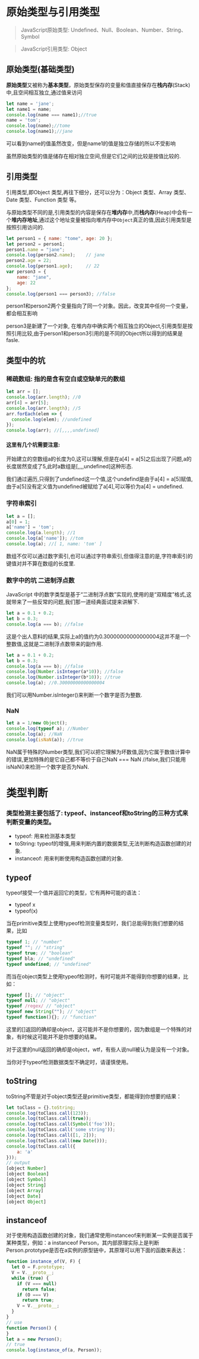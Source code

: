 
# 原始类型与引用类型
>JavaScript原始类型: Undefined、Null、Boolean、Number、String、Symbol 

>JavaScript引用类型: Object 


## 原始类型(基础类型)
**原始类型**又被称为**基本类型**，原始类型保存的变量和值直接保存在**栈内存**(Stack)中,且空间相互独立,通过值来访问

```js
let name = 'jane';
let name1 = name;
console.log(name === name1);//true
name = 'tom';
console.log(name);//tome
console.log(name1);//jane
```
可以看到name的值虽然改变，但是name1的值是独立存储的所以不受影响

虽然原始类型的值是储存在相对独立空间,但是它们之间的比较是按值比较的.

## 引用类型
引用类型,即Object 类型,再往下细分，还可以分为：Object 类型、Array 类型、Date 类型、Function 类型 等。

与原始类型不同的是,引用类型的内容是保存在**堆内存**中,而**栈内存**(Heap)中会有一个**堆内存地址**,通过这个地址变量被指向堆内存中`Object`真正的值,因此引用类型是按照引用访问的.

```js
let person1 = { name: "tome", age: 20 };
let person2 = person1;
person1.name = "jane";
console.log(person2.name);    // jane
person2.age = 22;
console.log(person1.age);     // 22
var person3 = {
	name: "jane",
	age: 22
};
console.log(person1 === person3); //false
```
person1和person2两个变量指向了同一个对象。因此，改变其中任何一个变量，都会相互影响

person3是新建了一个对象, 在堆内存中确实两个相互独立的Object,引用类型是按照引用比较,由于person1和person3引用的是不同的Object所以得到的结果是fasle.


## 类型中的坑
### 稀疏数组: 指的是含有空白或空缺单元的数组

```js
let arr = [];
console.log(arr.length); //0
arr[4] = arr[5];
console.log(arr.length); //5
arr.forEach(elem => {
  console.log(elem); //undefined
});
console.log(arr); //[,,,,undefined]
```
#### 这里有几个坑需要注意:
开始建立的空数组a的长度为0,这可以理解,但是在a[4] = a[5]之后出现了问题,a的长度居然变成了5,此时a数组是[,,,,undefined]这种形态.

我们通过遍历,只得到了undefined这一个值,这个undefind是由于a[4] = a[5]赋值,由于a[5]没有定义值为undefined被赋给了a[4],可以等价为a[4] = undefined.

### 字符串索引
```js
let a = [];
a[0] = 1;
a['name'] = 'tom';
console.log(a.length); //1
console.log(a['name']); //tom
console.log(a); //[ 1, name: 'tom' ]
```
数组不仅可以通过数字索引,也可以通过字符串索引,但值得注意的是,字符串索引的键值对并不算在数组的长度里.

### 数字中的坑 二进制浮点数
JavaScript 中的数字类型是基于“二进制浮点数”实现的,使用的是“双精度”格式,这就带来了一些反常的问题,我们那一道经典面试提来讲解下.

```js
let a = 0.1 + 0.2;
let b = 0.3;
console.log(a === b); //false
```
这是个出人意料的结果,实际上a的值约为0.30000000000000004这并不是一个整数值,这就是二进制浮点数带来的副作用.

```js
let a = 0.1 + 0.2;
let b = 0.3;
console.log(a === b); //false
console.log(Number.isInteger(a*10)); //false
console.log(Number.isInteger(b*10)); //true
console.log(a); //0.30000000000000004
```
我们可以用Number.isInteger()来判断一个数字是否为整数.

### NaN
```js
let a = 1/new Object();
console.log(typeof a); //Number
console.log(a); //NaN
console.log(isNaN(a)); //true
```
NaN属于特殊的Number类型,我们可以把它理解为坏数值,因为它属于数值计算中的错误,更加特殊的是它自己都不等价于自己NaN === NaN //false,我们只能用isNaN()来检测一个数字是否为NaN.


# 类型判断
### 类型检测主要包括了: typeof、instanceof和toString的三种方式来判断变量的类型。
- typeof: 用来检测基本类型
- toString: typeof的增强,用来判断内置的数据类型,无法判断构造函数创建的对象.
- instanceof: 用来判断使用构造函数创建的对象.

## typeof
typeof接受一个值并返回它的类型，它有两种可能的语法：
- typeof x
- typeof(x)
  
当在primitive类型上使用typeof检测变量类型时，我们总能得到我们想要的结果，比如
```js
typeof 1; // "number"
typeof ""; // "string"
typeof true; // "boolean"
typeof bla; // "undefined"
typeof undefined; // "undefined"
```
而当在object类型上使用typeof检测时，有时可能并不能得到你想要的结果，比如：
```js
typeof []; // "object"
typeof null; // "object"
typeof /regex/ // "object"
typeof new String(""); // "object"
typeof function(){}; // "function"
```
这里的[]返回的确却是object，这可能并不是你想要的，因为数组是一个特殊的对象，有时候这可能并不是你想要的结果。

对于这里的null返回的确却是object，wtf，有些人说null被认为是没有一个对象。

当你对于typeof检测数据类型不确定时，请谨慎使用。

## toString
toString不管是对于object类型还是primitive类型，都能得到你想要的结果：
```js
let toClass = {}.toString;
console.log(toClass.call(123));
console.log(toClass.call(true));
console.log(toClass.call(Symbol('foo')));
console.log(toClass.call('some string'));
console.log(toClass.call([1, 2]));
console.log(toClass.call(new Date()));
console.log(toClass.call({
    a: 'a'
}));
// output
[object Number]
[object Boolean]
[object Symbol]
[object String]
[object Array]
[object Date]
[object Object]
```

## instanceof
对于使用构造函数创建的对象，我们通常使用instanceof来判断某一实例是否属于某种类型，例如：a instanceof Person，其内部原理实际上是判断Person.prototype是否在a实例的原型链中，其原理可以用下面的函数来表达：
```js
function instance_of(V, F) {
  let O = F.prototype;
  V = V.__proto__;
  while (true) {
    if (V === null)
      return false;
    if (O === V)
      return true;
    V = V.__proto__;
  }
}
// use
function Person() {
}
let a = new Person();
// true
console.log(instance_of(a, Person));
```